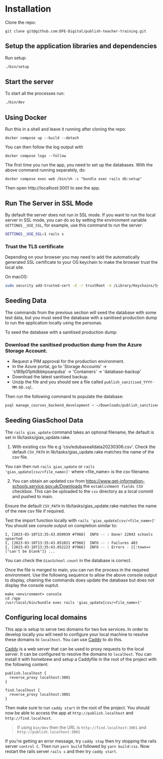 # Installation

Clone the repo:

    git clone git@github.com:DFE-Digital/publish-teacher-training.git

## Setup the application libraries and dependencies

Run setup:

```bash
./bin/setup
```

## Start the server

To start all the processes run:

```bash
./bin/dev
```

## Using Docker

Run this in a shell and leave it running after cloning the repo:

```
docker compose up --build --detach
```

You can then follow the log output with

```
docker compose logs --follow
```

The first time you run the app, you need to set up the databases. With the above command running separately, do:

```
docker compose exec web /bin/sh -c "bundle exec rails db:setup"
```

Then open http://localhost:3001 to see the app.

## Run The Server in SSL Mode

By default the server does not run in SSL mode. If you want to run the local
server in SSL mode, you can do so by setting the environment variable
`SETTINGS__USE_SSL`, for example, use this command to run the server:

```bash
SETTINGS__USE_SSL=1 rails s
```

### Trust the TLS certificate

Depending on your browser you may need to add the automatically generated SSL
certificate to your OS keychain to make the browser trust the local site.

On macOS:

```bash
sudo security add-trusted-cert -d -r trustRoot -k /Library/Keychains/System.keychain config/localhost/https/localhost.crt
```

## Seeding Data

The commands from the previous section will seed the database with some test data, but you must seed the database with a sanitised production dump to run the application locally using the personas.

To seed the database with a sanitised production dump:

### Download the sanitised production dump from the Azure Storage Account.
- Request a PIM approval for the production environment.
- In the Azure portal, go to 'Storage Accounts' -> 's189p01pttdbbkpsanpdsa' -> 'Containers' -> 'database-backup'
- Download the latest sanitised backup.
- Unzip the file and you should see a file called `publish_sanitised_YYYY-MM-DD.sql`.

Then run the following command to populate the database:

```bash
psql manage_courses_backend_development < ~/Downloads/publish_sanitised_YYYY-MM-DD.sql
```

## Seeding GiasSchool Data

The `rails gias_update` command takes an optional filename, the default is set in lib/tasks/gias_update.rake.

1. With existing csv file e.g 'csv/edubasealldata20230306.csv'. Check the default `CSV_PATH` in lib/tasks/gias_update.rake matches the name of the csv file.

You can then run `rails gias_update` or `rails 'gias_update[csv/<file_name>]'` where <file_name> is the csv filename.

2. You can obtain an updated csv from https://www.get-information-schools.service.gov.uk/Downloads the `establishment fields CSV` checkbox. This can be uploaded to the `csv` directory as a local commit and pushed to main.

Ensure the default `CSV_PATH` in lib/tasks/gias_update.rake matches the name of the new csv file if required.

Test the import function locally with `rails 'gias_update[csv/<file_name>]'`
You should see console output on completion similar to:

```
I, [2023-03-10T13:35:43.050939 #7966]  INFO -- : Done! 22843 schools upserted
I, [2023-03-10T13:35:43.051021 #7966]  INFO -- : Failures 483
I, [2023-03-10T13:35:43.052223 #7966]  INFO -- : Errors - [{:town=>["can't be blank"]} ...
```

You can check the `GiasSchool.count` in the database is correct.

Once the file is merged to main, you can run the process in the required environment.
Use the following sequence to allow the above console output to display, chaining the commands does update the database but does not display the console ouptut.

```
make <environment> console
cd /app
/usr/local/bin/bundle exec rails 'gias_update[csv/<file_name>]'
```

## Configuring local domains

This app is setup to serve two domains for two live services. In order to develop locally you will need to configure your local machine to resolve these domains to `localhost`. You can use [Caddy](https://caddyserver.com/) to do this.

[Caddy](https://caddyserver.com/) is a web server that can be used to proxy requests to the local server. It can be configured to resolve the domains to `localhost`. You can install it with homebrew and setup a Caddyfile in the root of the project with the following content:

```
publish.localhost {
  reverse_proxy localhost:3001
}

find.localhost {
  reverse_proxy localhost:3001
}
```

Then make sure to run `caddy start` in the root of the project. You should now be able to access the app at `http://publish.localhost` and `http://find.localhost`.

> If using `bin/dev` then the URL is `http://find.localhost:3001` and `http://publish.localhost:3001`

If you're getting an error message, try `caddy stop` then try stopping the rails server `control C`. Then run `yarn build` followed by `yarn build:css`. Now restart the rails server `rails s` and then try `caddy start`.
